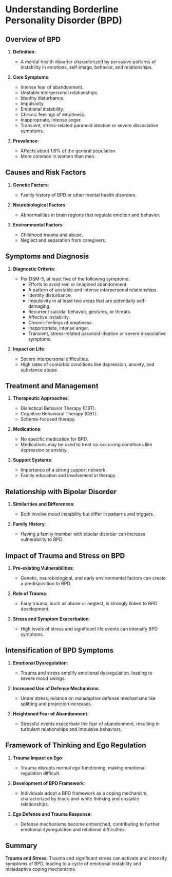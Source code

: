 # Understanding Borderline Personality Disorder (BPD)

## Overview of BPD

1. **Definition**:
    - A mental health disorder characterized by pervasive patterns of instability in emotions, self-image, behavior, and relationships.

2. **Core Symptoms**:
    - Intense fear of abandonment.
    - Unstable interpersonal relationships.
    - Identity disturbance.
    - Impulsivity.
    - Emotional instability.
    - Chronic feelings of emptiness.
    - Inappropriate, intense anger.
    - Transient, stress-related paranoid ideation or severe dissociative symptoms.

3. **Prevalence**:
    - Affects about 1.6% of the general population.
    - More common in women than men.

## Causes and Risk Factors

1. **Genetic Factors**:
    - Family history of BPD or other mental health disorders.
    
2. **Neurobiological Factors**:
    - Abnormalities in brain regions that regulate emotion and behavior.

3. **Environmental Factors**:
    - Childhood trauma and abuse.
    - Neglect and separation from caregivers.

## Symptoms and Diagnosis

1. **Diagnostic Criteria**:
    - Per DSM-5, at least five of the following symptoms:
        - Efforts to avoid real or imagined abandonment.
        - A pattern of unstable and intense interpersonal relationships.
        - Identity disturbance.
        - Impulsivity in at least two areas that are potentially self-damaging.
        - Recurrent suicidal behavior, gestures, or threats.
        - Affective instability.
        - Chronic feelings of emptiness.
        - Inappropriate, intense anger.
        - Transient, stress-related paranoid ideation or severe dissociative symptoms.

2. **Impact on Life**:
    - Severe interpersonal difficulties.
    - High rates of comorbid conditions like depression, anxiety, and substance abuse.

## Treatment and Management

1. **Therapeutic Approaches**:
    - Dialectical Behavior Therapy (DBT).
    - Cognitive Behavioral Therapy (CBT).
    - Schema-focused therapy.

2. **Medications**:
    - No specific medication for BPD.
    - Medications may be used to treat co-occurring conditions like depression or anxiety.

3. **Support Systems**:
    - Importance of a strong support network.
    - Family education and involvement in therapy.

## Relationship with Bipolar Disorder

1. **Similarities and Differences**:
    - Both involve mood instability but differ in patterns and triggers.

2. **Family History**:
    - Having a family member with bipolar disorder can increase vulnerability to BPD.

## Impact of Trauma and Stress on BPD

1. **Pre-existing Vulnerabilities**:
    - Genetic, neurobiological, and early environmental factors can create a predisposition to BPD.

2. **Role of Trauma**:
    - Early trauma, such as abuse or neglect, is strongly linked to BPD development.

3. **Stress and Symptom Exacerbation**:
    - High levels of stress and significant life events can intensify BPD symptoms.

## Intensification of BPD Symptoms

1. **Emotional Dysregulation**:
    - Trauma and stress amplify emotional dysregulation, leading to severe mood swings.

2. **Increased Use of Defense Mechanisms**:
    - Under stress, reliance on maladaptive defense mechanisms like splitting and projection increases.

3. **Heightened Fear of Abandonment**:
    - Stressful events exacerbate the fear of abandonment, resulting in turbulent relationships and impulsive behaviors.

## Framework of Thinking and Ego Regulation

1. **Trauma Impact on Ego**:
    - Trauma disrupts normal ego functioning, making emotional regulation difficult.

2. **Development of BPD Framework**:
    - Individuals adopt a BPD framework as a coping mechanism, characterized by black-and-white thinking and unstable relationships.

3. **Ego Defense and Trauma Response**:
    - Defense mechanisms become entrenched, contributing to further emotional dysregulation and relational difficulties.

## Summary

**Trauma and Stress**: Trauma and significant stress can activate and intensify symptoms of BPD, leading to a cycle of emotional instability and maladaptive coping mechanisms.